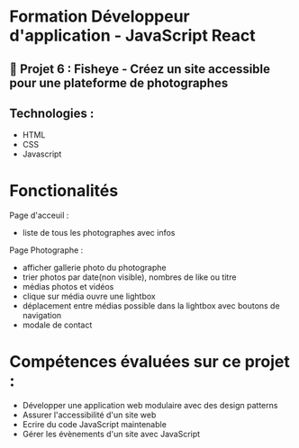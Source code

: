# Formation Développeur d'application - JavaScript React

## 📎 Projet 6 : Fisheye - Créez un site accessible pour une plateforme de photographes

## Technologies :
- HTML
- CSS
- Javascript
# Fonctionalités
Page d'acceuil : 
- liste de tous les photographes avec infos

Page Photographe : 
- afficher gallerie photo du photographe
- trier photos par date(non visible), nombres de like ou titre
- médias photos et vidéos
- clique sur média ouvre une lightbox
- déplacement entre médias possible dans la lightbox avec boutons de navigation
- modale de contact

# Compétences évaluées sur ce projet : 
- Développer une application web modulaire avec des design patterns
- Assurer l'accessibilité d'un site web
- Ecrire du code JavaScript maintenable
- Gérer les évènements d'un site avec JavaScript

